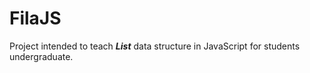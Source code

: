# FilaJS

Project intended to teach ***List*** data structure in JavaScript for students undergraduate.